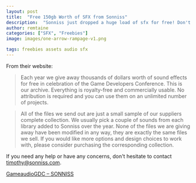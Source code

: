 ```yaml
---
layout: post
title:  "Free 150gb Worth of SFX from Sonniss"
description:  "Sonniss just dropped a huge load of sfx for free! Don't miss out and check it out now!"
author: remtaine
categories: ["SFX", "Freebies"]
image: images/one-arrow-rampage-v1.png

tags: freebies assets audio sfx
---
```


From their website:

> Each year we give away thousands of dollars worth of sound effects for free in celebration of the Game Developers Conference. This is our archive. Everything is royalty-free and commercially usable. No attribution is required and you can use them on an unlimited number of projects.

> All of the files we send out are just a small sample of our suppliers complete collection. We usually pick a couple of sounds from each library added to Sonniss over the year. None of the files we are giving away have been modified in any way, they are exactly the same files we sell. If you would like more options and design choices to work with, please consider purchasing the corresponding collection.

If you need any help or have any concerns, don't hesitate to contact timothy@sonniss.com.

[GameaudioGDC – SONNISS](https://sonniss.com/gameaudiogdc)

